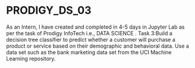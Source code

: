 # PRODIGY_DS_03
As an Intern, I have created and completed in 4-5 days in Jupyter Lab as per the task of Prodigy InfoTech i.e., DATA SCIENCE .
Task 3:Build a decision tree classifier to predict whether a customer will purchase a product or service based on their demographic and behavioral data. Use a data set such as the bank marketing data set from the UCI Machine Learning repository.
